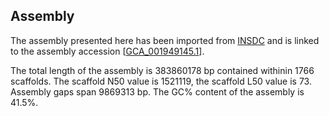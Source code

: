 **Assembly**
--------

The assembly presented here has been imported from [INSDC](http://www.insdc.org) and is linked to the assembly accession [[GCA\_001949145.1](http://www.ebi.ac.uk/ena/data/view/GCA_001949145.1)].

The total length of the assembly is 383860178 bp contained withinin 1766 scaffolds.
The scaffold N50 value is 1521119, the scaffold L50 value is 73.
Assembly gaps span 9869313 bp. The GC% content of the assembly is 41.5%.
